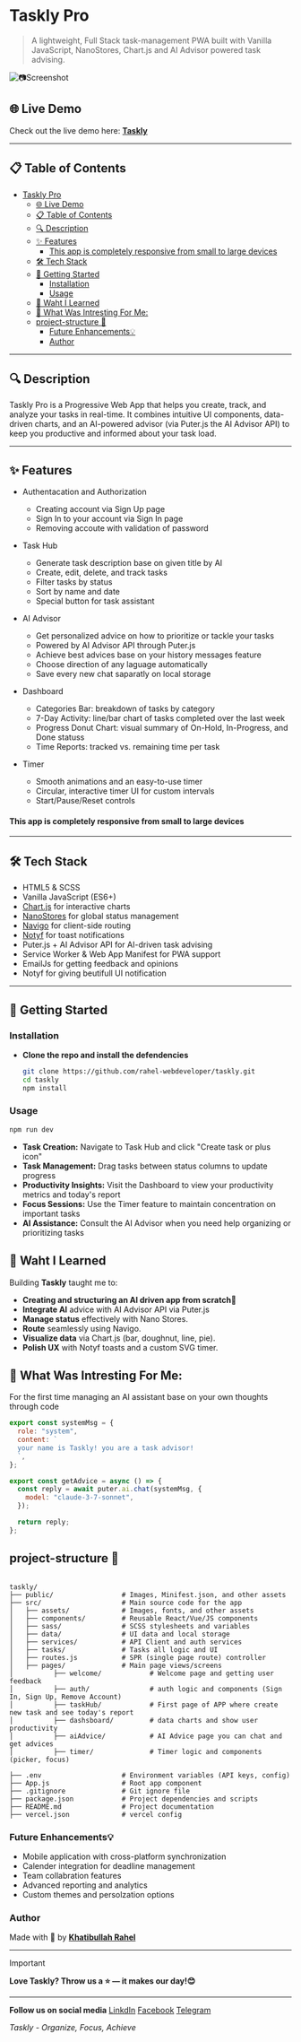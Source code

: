 # Taskly Pro

> A lightweight, Full Stack task-management PWA built with Vanilla JavaScript, NanoStores, Chart.js and AI Advisor powered task advising.

![📷Screenshot](./public/images/welcome%20page%20screenshot.png)

## 🌐 Live Demo

Check out the live demo here: **[Taskly](https://task-ly-ai.vercel.app/)**

---

## 📋 Table of Contents

- [Taskly Pro](#taskly-pro)
  - [🌐 Live Demo](#-live-demo)
  - [📋 Table of Contents](#-table-of-contents)
  - [🔍 Description](#-description)
  - [✨ Features](#-features)
      - [This app is completely responsive from small to large devices](#this-app-is-completely-responsive-from-small-to-large-devices)
  - [🛠 Tech Stack](#-tech-stack)
  - [🚀 Getting Started](#-getting-started)
    - [Installation](#installation)
    - [Usage](#usage)
  - [🧠 Waht I Learned](#-waht-i-learned)
  - [🤌 What Was Intresting For Me:](#-what-was-intresting-for-me)
  - [project-structure 📂](#project-structure-)
    - [Future Enhancements💡](#future-enhancements)
    - [Author](#author)

---

## 🔍 Description

Taskly Pro is a Progressive Web App that helps you create, track, and analyze your tasks in real-time. It combines intuitive UI components, data-driven charts, and an AI-powered advisor (via Puter.js the AI Advisor API) to keep you productive and informed about your task load.

---

## ✨ Features

- Authentacation and Authorization

  - Creating account via Sign Up page
  - Sign In to your account via Sign In page
  - Removing accoute with validation of password

- Task Hub

  - Generate task description base on given title by AI
  - Create, edit, delete, and track tasks
  - Filter tasks by status
  - Sort by name and date
  - Special button for task assistant

- AI Advisor

  - Get personalized advice on how to prioritize or tackle your tasks
  - Powered by AI Advisor API through Puter.js
  - Achieve best advices base on your history messages feature
  - Choose direction of any laguage automatically
  - Save every new chat saparatly on local storage

- Dashboard

  - Categories Bar: breakdown of tasks by category
  - 7-Day Activity: line/bar chart of tasks completed over the last week
  - Progress Donut Chart: visual summary of On-Hold, In-Progress, and Done statuss
  - Time Reports: tracked vs. remaining time per task

- Timer
  - Smooth animations and an easy-to-use timer
  - Circular, interactive timer UI for custom intervals
  - Start/Pause/Reset controls

#### This app is completely responsive from small to large devices

---

## 🛠 Tech Stack

- HTML5 & SCSS
- Vanilla JavaScript (ES6+)
- [Chart.js](https://www.chartjs.org/) for interactive charts
- [NanoStores](https://nanostores.dev/) for global status management
- [Navigo](https://github.com/krasimir/navigo) for client-side routing
- [Notyf](https://github.com/caroso1222/notyf) for toast notifications
- Puter.js + AI Advisor API for AI-driven task advising
- Service Worker & Web App Manifest for PWA support
- EmailJs for getting feedback and opinions
- Notyf for giving beutifull UI notification

---

## 🚀 Getting Started

### Installation

- **Clone the repo and install the defendencies**

  ```bash
  git clone https://github.com/rahel-webdeveloper/taskly.git
  cd taskly
  npm install
  ```

### Usage

```bash
npm run dev
```

- **Task Creation:** Navigate to Task Hub and click "Create task or plus icon"
- **Task Management:** Drag tasks between status columns to update progress
- **Productivity Insights:** Visit the Dashboard to view your productivity metrics and today's report
- **Focus Sessions:** Use the Timer feature to maintain concentration on important tasks
- **AI Assistance:** Consult the AI Advisor when you need help organizing or prioritizing tasks

## 🧠 Waht I Learned

Building **Taskly** taught me to:

- **Creating and structuring an AI driven app from scratch📝**
- **Integrate AI** advice with AI Advisor API via Puter.js
- **Manage status** effectively with Nano Stores.
- **Route** seamlessly using Navigo.
- **Visualize data** via Chart.js (bar, doughnut, line, pie).
- **Polish UX** with Notyf toasts and a custom SVG timer.

## 🤌 What Was Intresting For Me:

For the first time managing an AI assistant base on your own thoughts through code

```js
export const systemMsg = {
  role: "system",
  content: `
  your name is Taskly! you are a task advisor!
  `,
};

export const getAdvice = async () => {
  const reply = await puter.ai.chat(systemMsg, {
    model: "claude-3-7-sonnet",
  });

  return reply;
};
```

## project-structure 📂

```

taskly/
├── public/                 # Images, Minifest.json, and other assets
├── src/                    # Main source code for the app
│   ├── assets/             # Images, fonts, and other assets
│   ├── components/         # Reusable React/Vue/JS components
│   ├── sass/               # SCSS stylesheets and variables
│   ├── data/               # UI data and local storage
│   ├── services/           # API Client and auth services
│   ├── tasks/              # Tasks all logic and UI
│   ├── routes.js           # SPR (single page route) controller
│   ├── pages/              # Main page views/screens
│          ├── welcome/            # Welcome page and getting user feedback
│          ├── auth/               # auth logic and components (Sign In, Sign Up, Remove Account)
│          ├── taskHub/            # First page of APP where create new task and see today's report
│          ├── dashsboard/         # data charts and show user productivity
│          ├── aiAdvice/           # AI Advice page you can chat and get advices
│          ├── timer/              # Timer logic and components (picker, focus)

├── .env                    # Environment variables (API keys, config)
├── App.js                  # Root app component
├── .gitignore              # Git ignore file
├── package.json            # Project dependencies and scripts
├── README.md               # Project documentation
├── vercel.json             # vercel config
```

### Future Enhancements💡

- Mobile application with cross-platform synchronization
- Calender integration for deadline management
- Team collabration features
- Advanced reporting and analytics
- Custom themes and persolzation options

### Author

Made with 💜 by [**Khatibullah Rahel**](https://www.linkedin.com/in/khatibullah-rahel-a93a74281/)

---

> [!IMPORTANT]
> **Love Taskly? Throw us a ⭐ — it makes our day!😊**

---

**Follow us on social media**
[LinkdIn](https://www.linkedin.com/in/khatibullah-rahel-a93a74281/)
[Facebook](https://www.facebook.com/khatibullah.asaad.7)
[Telegram](https://t.me/rahel_023)

_Taskly - Organize, Focus, Achieve_
